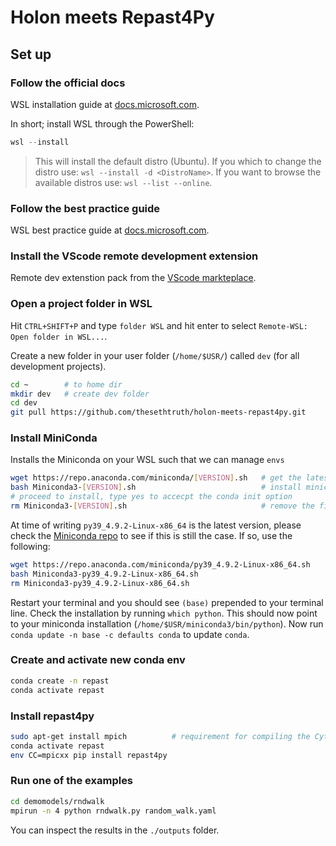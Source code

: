 # Holon meets Repast4Py
## Set up

### Follow the official docs 
WSL installation guide at [docs.microsoft.com](https://docs.microsoft.com/en-us/windows/wsl/install).

In short; install WSL through the PowerShell:
```powershell
wsl --install
```
> This will install the default distro (Ubuntu). If you which to change the distro use: `wsl --install -d <DistroName>`. If you want to browse the available distros use: `wsl --list --online`.

### Follow the best practice guide
WSL best practice guide at [docs.microsoft.com](https://docs.microsoft.com/en-us/windows/wsl/setup/environment).


### Install the VScode remote development extension 
Remote dev extenstion pack from the [VScode markteplace](https://marketplace.visualstudio.com/items?itemName=ms-vscode-remote.vscode-remote-extensionpack).


### Open a project folder in WSL
Hit `CTRL+SHIFT+P` and type `folder WSL` and hit enter to select `Remote-WSL: Open folder in WSL...`.

Create a new folder in your user folder (`/home/$USR/`) called `dev` (for all development projects).

```bash
cd ~        # to home dir
mkdir dev   # create dev folder
cd dev
git pull https://github.com/thesethtruth/holon-meets-repast4py.git
```

### Install MiniConda
Installs the Miniconda on your WSL such that we can manage `envs`

```bash
wget https://repo.anaconda.com/miniconda/[VERSION].sh   # get the latest version of miniconda 
bash Miniconda3-[VERSION].sh                            # install miniconda
# proceed to install, type yes to accecpt the conda init option
rm Miniconda3-[VERSION].sh                              # remove the file after installation
```

At time of writing `py39_4.9.2-Linux-x86_64` is the latest version, please check the [Miniconda repo](https://repo.anaconda.com/miniconda) to see if this is still the case. If so, use the following:
```bash
wget https://repo.anaconda.com/miniconda/py39_4.9.2-Linux-x86_64.sh   
bash Miniconda3-py39_4.9.2-Linux-x86_64.sh                            
rm Miniconda3-py39_4.9.2-Linux-x86_64.sh                              
```

Restart your terminal and you should see `(base)` prepended to your terminal line. Check the installation by running `which python`. This should now point to your miniconda installation (`/home/$USR/miniconda3/bin/python`). Now run `conda update -n base -c defaults conda` to update `conda`. 

### Create and activate new conda env

```bash
conda create -n repast
conda activate repast
```

### Install repast4py

```bash
sudo apt-get install mpich          # requirement for compiling the Cython
conda activate repast
env CC=mpicxx pip install repast4py
```

### Run one of the examples

``` bash
cd demomodels/rndwalk
mpirun -n 4 python rndwalk.py random_walk.yaml
```

You can inspect the results in the `./outputs` folder.
